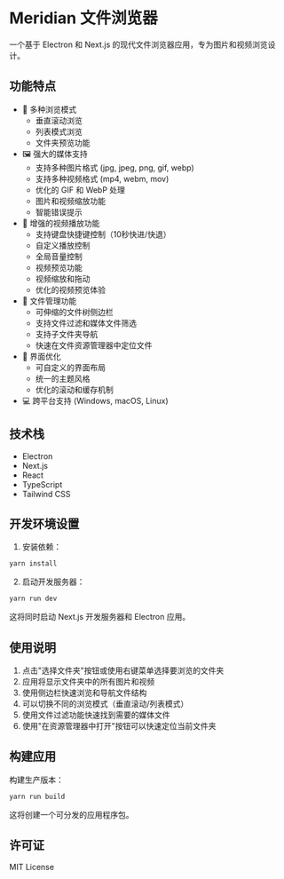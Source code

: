 # Meridian 文件浏览器

一个基于 Electron 和 Next.js 的现代文件浏览器应用，专为图片和视频浏览设计。

## 功能特点

- 📁 多种浏览模式
  - 垂直滚动浏览
  - 列表模式浏览
  - 文件夹预览功能
- 🖼️ 强大的媒体支持
  - 支持多种图片格式 (jpg, jpeg, png, gif, webp)
  - 支持多种视频格式 (mp4, webm, mov)
  - 优化的 GIF 和 WebP 处理
  - 图片和视频缩放功能
  - 智能错误提示
- 🎥 增强的视频播放功能
  - 支持键盘快捷键控制（10秒快进/快退）
  - 自定义播放控制
  - 全局音量控制
  - 视频预览功能
  - 视频缩放和拖动
  - 优化的视频预览体验
- 📂 文件管理功能
  - 可伸缩的文件树侧边栏
  - 支持文件过滤和媒体文件筛选
  - 支持子文件夹导航
  - 快速在文件资源管理器中定位文件
- 🎨 界面优化
  - 可自定义的界面布局
  - 统一的主题风格
  - 优化的滚动和缓存机制
- 💻 跨平台支持 (Windows, macOS, Linux)

## 技术栈

- Electron
- Next.js
- React
- TypeScript
- Tailwind CSS

## 开发环境设置

1. 安装依赖：
```bash
yarn install
```

2. 启动开发服务器：
```bash
yarn run dev
```

这将同时启动 Next.js 开发服务器和 Electron 应用。

## 使用说明

1. 点击"选择文件夹"按钮或使用右键菜单选择要浏览的文件夹
2. 应用将显示文件夹中的所有图片和视频
3. 使用侧边栏快速浏览和导航文件结构
4. 可以切换不同的浏览模式（垂直滚动/列表模式）
5. 使用文件过滤功能快速找到需要的媒体文件
6. 使用"在资源管理器中打开"按钮可以快速定位当前文件夹

## 构建应用

构建生产版本：
```bash
yarn run build
```

这将创建一个可分发的应用程序包。

## 许可证

MIT License
